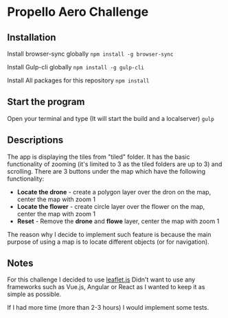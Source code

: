 # Propello Aero Challenge

## Installation
Install browser-sync globally
`npm install -g browser-sync`

Install Gulp-cli globally
`npm install -g gulp-cli`

Install All packages for this repository
`npm install`

## Start the program
Open your terminal and type (It will start the build and a localserver)
`gulp`

## Descriptions
The app is displaying the tiles from "tiled" folder.
It has the basic functionality of zooming (it's limited to 3 as the tiled folders are up to 3) and scrolling.
There are 3 buttons under the map which have the following functionality:

* __Locate the drone__ - create a polygon layer over the dron on the map, center the map with zoom 1
* __Locate the flower__ - create circle layer over the flower on the map, center the map with zoom 1
* __Reset__ - Remove the __drone__ and __flowe__ layer, center the map with zoom 1

The reason why I decide to implement such feature is because the main purpose of using a map is to locate different objects (or for navigation).


## Notes
For this challenge I decided to use [leaflet.js](https://leafletjs.com)
Didn't want to use any frameworks such as Vue.js, Angular or React as I wanted to keep it as simple as possible.

If I had more time (more than 2-3 hours) I would implement some tests.
